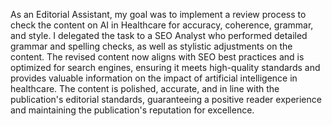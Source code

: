 As an Editorial Assistant, my goal was to implement a review process to check the content on AI in Healthcare for accuracy, coherence, grammar, and style. I delegated the task to a SEO Analyst who performed detailed grammar and spelling checks, as well as stylistic adjustments on the content. The revised content now aligns with SEO best practices and is optimized for search engines, ensuring it meets high-quality standards and provides valuable information on the impact of artificial intelligence in healthcare. The content is polished, accurate, and in line with the publication's editorial standards, guaranteeing a positive reader experience and maintaining the publication's reputation for excellence.